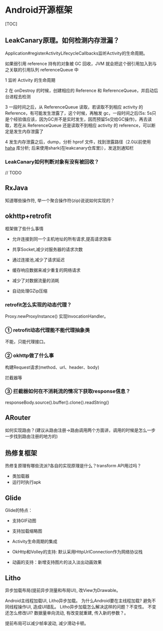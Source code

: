 # Android开源框架

[TOC]

## LeakCanary原理。如何检测内存泄漏？

Application#registerActivityLifecycleCallbacks监听Activity的生命周期。

如果弱引用 reference 持有的对象被 GC 回收，JVM 就会把这个弱引用加入到与之关联的引用队列 referenceQueue 中

1 监听 Activity 的生命周期

2 在 onDestroy 的时候，创建相应的 Reference 和 ReferenceQueue，并启动后台进程去检测

3 一段时间之后，从 ReferenceQueue 读取，若读取不到相应 activity 的 Reference，有可能发生泄露了，这个时候，再触发 gc，一段时间之后(5s: 5s只是个经验值应该，因为GC并不是实时发生，因而预留5s交给GC操作)，再去读取，若在从 ReferenceQueue 还是读取不到相应 activity 的 reference，可以断定是发生内存泄露了

4 发生内存泄露之后，dump，分析 hprof 文件，找到泄露路径（2.0以前使用 [haha][haha] 库分析; 后来使用shark(在leakcanary仓库里)），发送到通知栏

[haha]: https://www.jianshu.com/p/31d2da927614

### LeakCanary如何判断对象有没有被回收？

// TODO


## RxJava

知道哪些操作符,  举一个聚合操作符(zip)说说如何实现的？

## okhttp+retrofit

框架做了些什么事情

- 允许连接到同一个主机地址的所有请求,提高请求效率

- 共享Socket,减少对服务器的请求次数

- 通过连接池,减少了请求延迟

- 缓存响应数据来减少重复的网络请求

- 减少了对数据流量的消耗

- 自动处理GZip压缩

### retrofit怎么实现的动态代理？

Proxy.newProxyInstance() 实现InvocationHandler。


### ① retrofit动态代理能不能代理抽象类

不能，只能代理接口。

### ② okhttp做了什么事

构建Request请求(method、url、header、body)

拦截器等

### ③ 拦截器如何在不消耗流的情况下获取response信息？

responseBody.source().buffer().clone().readString()

## ARouter

如何实现路由？(建议从路由注册->路由调用两个方面讲，调用的时候是怎么一步一步找到路由注册的地方的)

## 热修复框架

热修复原理有哪些流派?各自的实现原理是什么？transform API用过吗？

- 类加载器
- 运行时执行apk

## Glide

Glide的特点：

- 支持GIF动图

- 支持加载缩略图

- Activity生命周期的集成

- OkHttp和Volley的支持: 默认采用HttpUrlConnection作为网络协议栈

- 动画的支持：新增支持图片的淡入淡出动画效果

## Litho

异步加载布局(提前异步测量和布局UI), 改View为Drawable。

Android主线程加载UI, Litho异步加载。
为什么Android要在主线程加载? 避免不同线程操作UI, 造成UI错乱。
Litho异步加载怎么解决这样的问题？不变性。
不变还怎么修改UI? 数据量单向流动, 有改变就重建, 传入新的参数？。

提前布局可以减少帧率波动, 减少滑动卡顿。